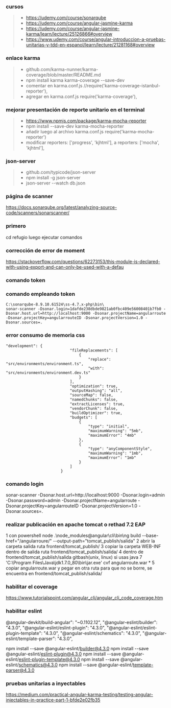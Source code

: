 ### cursos 
>- https://udemy.com/course/sonarqube
>- https://udemy.com/course/angular-jasmine-karma
>- https://udemy.com/course/angular-jasmine-karma/learn/lecture/25126866#overview
>- https://www.udemy.com/course/angular-introduccion-a-pruebas-unitarias-y-tdd-en-espanol/learn/lecture/21281168#overview

### enlace karma
>- github.com/karma-nunner/karma-coverage/blob/master/README.md
>- npm install karma karma-coverage --save-dev
>- comentar en karma.conf.js //require('karma-coverage-istanbul-reporter'),
>- agregar en karma.conf.js require('karma-coverage'),

### mejorar presentación de reporte unitario en el terminal
>- https://www.npmjs.com/package/karma-mocha-reporter
>- npm install --save-dev karma-mocha-reporter
>- añadir luego al archivo karma.conf.js require('karma-mocha-reporter')
>- modificar reporters: ['progress', 'kjhtml'], a reporters: ['mocha', 'kjhtml'],

### json-server
>- github.com/typicode/json-server
>- npm install -g json-server
>- json-server --watch db.json

### página de scanner
https://docs.sonarqube.org/latest/analyzing-source-code/scanners/sonarscanner/

### primero  
cd refugio 
luego ejecutar comandos

### corrección de error de moment
https://stackoverflow.com/questions/62273153/this-module-is-declared-with-using-export-and-can-only-be-used-with-a-defau

### comando token
### comando empleando token
```
C:\sonarqube-8.9.10.61524\ss-4.7.x-php\bin\
sonar-scanner -Dsonar.login=1dafde238dbde9821ab0fbc409e56008401b7fb0 -Dsonar.host.url=http://localhost:9000 -Dsonar.projectName=angularroute -Dsonar.projectKey=angularrouteID -Dsonar.projectVersion=1.0 -Dsonar.sources=.
```
### error consumo de memoria css
```
"development": {
                            "fileReplacements": [
                                {
                                    "replace": "src/environments/environment.ts",
                                    "with": "src/environments/environment.dev.ts"
                                }
                            ],
                            "optimization": true,
                            "outputHashing": "all",
                            "sourceMap": false,
                            "namedChunks": false,
                            "extractLicenses": true,
                            "vendorChunk": false,
                            "buildOptimizer": true,
                            "budgets": [
                                {
                                    "type": "initial",
                                    "maximumWarning": "5mb",
                                    "maximumError": "4mb"
                                },
                                {
                                    "type": "anyComponentStyle",
                                    "maximumWarning": "1mb",
                                    "maximumError": "1mb"
                                }
                            ]
                        }
```


### comando login

sonar-scanner -Dsonar.host.url=http://localhost:9000 -Dsonar.login=admin -Dsonar.password=admin -Dsonar.projectName=angularroute -Dsonar.projectKey=angularrouteID -Dsonar.projectVersion=1.0 -Dsonar.sources=.

### realizar publicación en apache tomcat o rethad 7.2 EAP
1 con powershell node .\node_modules\@angular\cli\bin\ng build --base-href="/angularroure/" --output-path="tomcat_publish/salida" 
2 abrir la carpeta salida ruta frontend/tomcat_publish/
3 copiar la carpeta WEB-INF dentro de salida ruta frontend/tomcat_publish/salida/
4 dentro de frontend/tomcat_publish/salida gitbash(unix, linux) si usas java 7 'C:\Program Files\Java\jdk1.7.0_80\bin\jar.exe' cvf angularroute.war *
5 copiar angularroute.war y pegar en otra ruta para que no se borre, se encuentra en frontend/tomcat_publish/salida/

### habilitar el coverage
https://www.tutorialspoint.com/angular_cli/angular_cli_code_coverage.htm

### habilitar eslint
@angular-devkit/build-angular": "~0.1102.12",
"@angular-eslint/builder": "4.3.0",
"@angular-eslint/eslint-plugin": "4.3.0",
"@angular-eslint/eslint-plugin-template": "4.3.0",
"@angular-eslint/schematics": "4.3.0",
"@angular-eslint/template-parser": "4.3.0",

npm install --save @angular-eslint/builder@4.3.0
npm install --save @angular-eslint/eslint-plugin@4.3.0
npm install --save @angular-eslint/eslint-plugin-template@4.3.0
npm install --save @angular-eslint/schematics@4.3.0
npm install --save @angular-eslint/template-parser@4.3.0


### pruebas unitarias a inyectables
https://medium.com/practical-angular-karma-testing/testing-angular-injectables-in-practice-part-1-bfde2e02fb35


